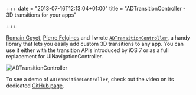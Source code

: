 +++
date = "2013-07-16T12:13:04+01:00"
title = "ADTransitionController - 3D transitions for your apps"

+++

[Romain Goyet](https://twitter.com/lck), [Pierre Felgines](https://twitter.com/PierreFelgines) and I wrote [`ADTransitionController`](https://github.com/applidium/ADTransitionController), a handy library that lets you easily add custom 3D transitions to any app. You can use it either with the transition APIs introduced by iOS 7 or as a full replacement for UINavigationController.

![ADTransitionController](/images/adtransitioncontroller.jpg)

To see a demo of `ADTransitionController`, check out the video on its dedicated [GitHub page](http://applidium.github.io/ADTransitionController/).